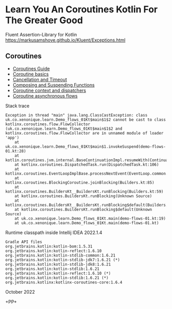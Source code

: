 # Learn You An Coroutines Kotlin For The Greater Good


Fluent Assertion-Library for Kotlin
https://markusamshove.github.io/Kluent/Exceptions.html

## Coroutines

  * [Coroutines Guide](https://kotlinlang.org/docs/coroutines-guide.html#additional-references)
  * [Coroutine basics](https://kotlinlang.org/docs/coroutines-basics.html)
  * [Cancellation and Timeout](https://kotlinlang.org/docs/cancellation-and-timeouts.html)
  * [Composing and Suspending Functions](https://kotlinlang.org/docs/composing-suspending-functions.html)
  * [Coroutine context and dispatchers](https://kotlinlang.org/docs/coroutine-context-and-dispatchers.html#asynchronous-timeout-and-resources)
  * [Coroutine asynchronous flows](https://kotlinlang.org/docs/flow.html#flows)

Stack trace

```
Exception in thread "main" java.lang.ClassCastException: class uk.co.xenonique.learn.Demo_flows_01Kt$main$1$2 cannot be cast to class kotlinx.coroutines.flow.FlowCollector (uk.co.xenonique.learn.Demo_flows_01Kt$main$1$2 and kotlinx.coroutines.flow.FlowCollector are in unnamed module of loader 'app')
	at uk.co.xenonique.learn.Demo_flows_01Kt$main$1.invokeSuspend(demo-flows-01.kt:28)
	at kotlin.coroutines.jvm.internal.BaseContinuationImpl.resumeWith(ContinuationImpl.kt:33)
	at kotlinx.coroutines.DispatchedTask.run(DispatchedTask.kt:106)
	at kotlinx.coroutines.EventLoopImplBase.processNextEvent(EventLoop.common.kt:284)
	at kotlinx.coroutines.BlockingCoroutine.joinBlocking(Builders.kt:85)
	at kotlinx.coroutines.BuildersKt__BuildersKt.runBlocking(Builders.kt:59)
	at kotlinx.coroutines.BuildersKt.runBlocking(Unknown Source)
	at kotlinx.coroutines.BuildersKt__BuildersKt.runBlocking$default(Builders.kt:38)
	at kotlinx.coroutines.BuildersKt.runBlocking$default(Unknown Source)
	at uk.co.xenonique.learn.Demo_flows_01Kt.main(demo-flows-01.kt:19)
	at uk.co.xenonique.learn.Demo_flows_01Kt.main(demo-flows-01.kt)
```

Runtime classpath inside Intellij IDEA 2022.1.4

```
Gradle API files
org.jetbrains.kotlin:kotlin-bom:1.5.31
org.jetbrains.kotlin:kotlin-reflect:1.6.10
org.jetbrains.kotlin:kotlin-stdlib-common:1.6.21
org.jetbrains.kotlin:kotlin-stdlib-jdk7:1.6.21 (*)
org.jetbrains.kotlin:kotlin-stdlib-jdk8:1.6.21
org.jetbrains.kotlin:kotlin-stdlib:1.6.21
org.jetbrains.kotlin:kotlin-reflect:1.6.10 (*)
org.jetbrains.kotlin:kotlin-stdlib:1.6.21 (*)
org.jetbrains.kotlinx:kotlinx-coroutines-core:1.6.4
```


October 2022


+PP+
